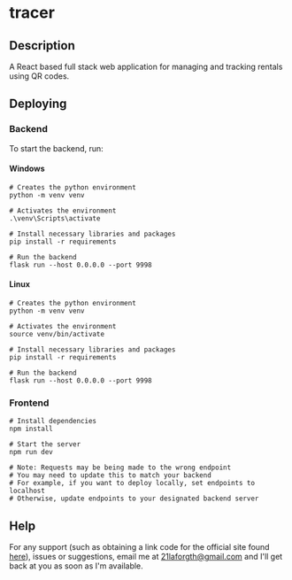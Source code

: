 # tracer

## Description
A React based full stack web application for managing and tracking rentals using QR codes.

## Deploying

### Backend
To start the backend, run:

#### Windows
```
# Creates the python environment
python -m venv venv  
           
# Activates the environment                
.\venv\Scripts\activate        

# Install necessary libraries and packages                 
pip install -r requirements               

# Run the backend      
flask run --host 0.0.0.0 --port 9998
```

#### Linux
```
# Creates the python environment
python -m venv venv  
           
# Activates the environment                
source venv/bin/activate    

# Install necessary libraries and packages                 
pip install -r requirements               

# Run the backend      
flask run --host 0.0.0.0 --port 9998
```

### Frontend
```
# Install dependencies
npm install

# Start the server
npm run dev

# Note: Requests may be being made to the wrong endpoint
# You may need to update this to match your backend
# For example, if you want to deploy locally, set endpoints to localhost
# Otherwise, update endpoints to your designated backend server
```

## Help
For any support (such as obtaining a link code for the official site found [here](https://tracer.dedyn.io/)), 
issues or suggestions, email me at [21laforgth@gmail.com](mailto:21laforgth@gmail.com) and I'll get back at you as soon 
as I'm available.